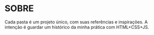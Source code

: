 # SOBRE

Cada pasta é um projeto único, com suas referências e inspirações. A intenção é guardar um histórico da minha prática com HTML+CSS+JS.
